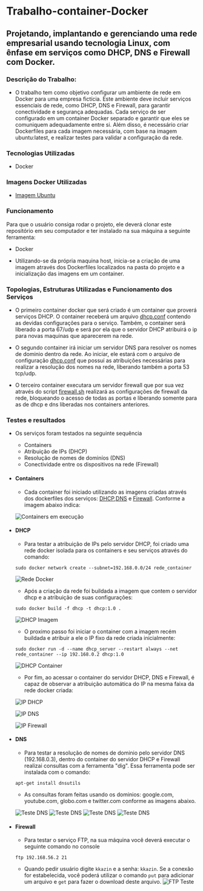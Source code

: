 # Trabalho-container-Docker

## Projetando, implantando e gerenciando uma rede empresarial usando tecnologia Linux, com ênfase em serviços como DHCP, DNS e Firewall com Docker.

### Descrição do Trabalho:

- O trabalho tem como objetivo configurar um ambiente de rede em Docker para uma empresa fictícia. Este ambiente deve incluir serviços essenciais de rede, como DHCP, DNS e Firewall, para garantir conectividade e segurança adequadas. Cada serviço de ser configurado em um container Docker separado e garantir que eles se comuniquem adequadamente entre si. Além disso, é necessário criar Dockerfiles para cada imagem necessária, com base na imagem ubuntu:latest, e realizar testes para validar a configuração da rede.

### Tecnologias Utilizadas

- Docker

### Imagens Docker Utilizadas

- [Imagem Ubuntu](https://hub.docker.com/_/ubuntu)

### Funcionamento

Para que o usuário consiga rodar o projeto, ele deverá clonar este repositório em seu computador e ter instalado na sua máquina a seguinte ferramenta:

- Docker

- Utilizando-se da própria maquina host, inicia-se a criação de uma imagem através dos Dockerfiles localizados na pasta do projeto e a inicialização das imagens em um container.

### Topologias, Estruturas Utilizadas e Funcionamento dos Serviços

- O primeiro container docker que será criado é um container que proverá serviços DHCP. O container receberá um arquivo [dhcp.conf](Projeto/Dockerfiles/dhcpd.conf) contendo as devidas configurações para o serviço. Também, o container será liberado a porta 67/udp e será por ela que o servidor DHCP atribuirá o ip para novas maquinas que aparecerem na rede.

- O segundo container irá iniciar um servidor DNS para resolver os nomes de dominio dentro da rede. Ao iniciar, ele estará com o arquivo de configuração [dhcp.conf](Projeto/Dockerfiles/named.conf.options) que possuí as atribuições necessárias para realizar a resolução dos nomes na rede, liberando também a porta 53 tcp/udp.

- O terceiro container executara um servidor firewall que por sua vez através do script [firewall.sh](Projeto/Dockerfiles/firewall.sh) realizará as configurações de firewall da rede, bloqueando o acesso de todas as portas e liberando somente para as de dhcp e dns liberadas nos containers anteriores.

### Testes e resultados

- Os serviços foram testados na seguinte sequência

  - Containers
  - Atribuição de IPs (DHCP)
  - Resolução de nomes de dominíos (DNS)
  - Conectividade entre os dispositivos na rede (Firewall)

- #### Containers

  - Cada container foi iniciado utilizando as imagens criadas através dos dockerfiles dos serviços: [DHCP](Projeto/Dockerfiles/dhcp),[DNS](Projeto/Dockerfiles/dns) e [Firewall](Projeto/Dockerfiles/firewall). Conforme a imagem abaixo indica:

  ![Containers em execução](img/containers.png)

- #### DHCP

  - Para testar a atribuição de IPs pelo servidor DHCP, foi criado uma rede docker isolada para os containers e seu serviços através do comando:

  ```shell
  sudo docker network create --subnet=192.168.0.0/24 rede_container
  ```

  ![Rede Docker](img/rede_container.png)

  - Após a criação da rede foi buildada a imagem que contem o servidor dhcp e a atribuição de suas configurações:

  ```shell
  sudo docker build -f dhcp -t dhcp:1.0 .
  ```

  ![DHCP Imagem](img/dhcp_image.png)

  - O proximo passo foi iniciar o container com a imagem recém buildada e atribuir a ele o IP fixo da rede criada inicialmente:

  ```shell
  sudo docker run -d --name dhcp_server --restart always --net rede_container --ip 192.168.0.2 dhcp:1.0
  ```  

  ![DHCP Container](img/dhcp_container.png)

  - Por fim, ao acessar o container do servidor DHCP, DNS e Firewall, é capaz de observar a atribuição automática do IP na mesma faixa da rede docker criada:

  ![IP DHCP](img/ipdhcp.png)

  ![IP DNS](img/ipdns.png)

  ![IP Firewall](img/ipfirewall.png)

- #### DNS

  - Para testar a resolução de nomes de dominio pelo servidor DNS (192.168.0.3), dentro do container do servidor DHCP e Firewall realizai consultas com a ferramenta "dig". Essa ferramenta pode ser instalada com o comando:

  ```shell
  apt-get install dnsutils
  ```

  - As consultas foram feitas usando os dominios: google.com, youtube.com, globo.com e twitter.com conforme as imagens abaixo.

  ![Teste DNS](img/google.png)
  ![Teste DNS](img/youtube.png)
  ![Teste DNS](img/globo.png)
  ![Teste DNS](img/twitter.png)

- #### Firewall

  - Para testar o serviço FTP, na sua máquina você deverá executar o seguinte comando no console

  ```shell
  ftp 192.168.56.2 21
  ```

  - Quando pedir usuário digite `kkazin` e a senha: `kkazin`. Se a conexão for estabelecida, você poderá utilizar o comando `put` para adicionar um arquivo e `get` para fazer o download deste arquivo.
    ![FTP Teste](images/image4.png)